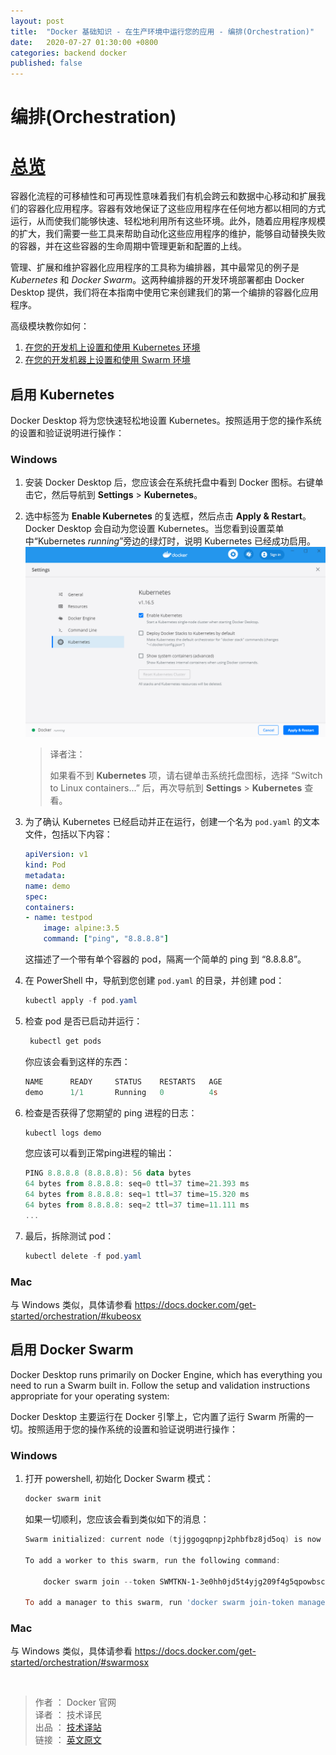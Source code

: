 ```yaml
---
layout: post
title:  "Docker 基础知识 - 在生产环境中运行您的应用 - 编排(Orchestration)"
date:   2020-07-27 01:30:00 +0800
categories: backend docker
published: false
---
```


# 编排(Orchestration)
# [总览](https://docs.docker.com/get-started/orchestration/)


容器化流程的可移植性和可再现性意味着我们有机会跨云和数据中心移动和扩展我们的容器化应用程序。容器有效地保证了这些应用程序在任何地方都以相同的方式运行，从而使我们能够快速、轻松地利用所有这些环境。此外，随着应用程序规模的扩大，我们需要一些工具来帮助自动化这些应用程序的维护，能够自动替换失败的容器，并在这些容器的生命周期中管理更新和配置的上线。

管理、扩展和维护容器化应用程序的工具称为编排器，其中最常见的例子是 *Kubernetes* 和 *Docker Swarm*。这两种编排器的开发环境部署都由 Docker Desktop 提供，我们将在本指南中使用它来创建我们的第一个编排的容器化应用程序。

高级模块教你如何：

1. [在您的开发机上设置和使用 Kubernetes 环境](https://docs.docker.com/get-started/kube-deploy/)
2. [在您的开发机器上设置和使用 Swarm 环境](https://docs.docker.com/get-started/swarm-deploy/)

## 启用 Kubernetes

Docker Desktop 将为您快速轻松地设置 Kubernetes。按照适用于您的操作系统的设置和验证说明进行操作：

### Windows

1. 安装 Docker Desktop 后，您应该会在系统托盘中看到 Docker 图标。右键单击它，然后导航到 **Settings** > **Kubernetes**。
2. 选中标签为 **Enable Kubernetes** 的复选框，然后点击 **Apply & Restart**。Docker Desktop 会自动为您设置 Kubernetes。当您看到设置菜单中“Kubernetes *running*”旁边的绿灯时，说明 Kubernetes 已经成功启用。
    ![docker-enable-kubernetes](/assets/images/docker-enable-kubernetes.png)
    > 译者注：
    > 
    > 如果看不到 **Kubernetes** 项，请右键单击系统托盘图标，选择 “Switch to Linux containers...” 后，再次导航到 **Settings** > **Kubernetes** 查看。
3. 为了确认 Kubernetes 已经启动并正在运行，创建一个名为 `pod.yaml` 的文本文件，包括以下内容：

    ```yaml
    apiVersion: v1
    kind: Pod
    metadata:
    name: demo
    spec:
    containers:
    - name: testpod
        image: alpine:3.5
        command: ["ping", "8.8.8.8"]
    ```

    这描述了一个带有单个容器的 pod，隔离一个简单的 ping 到 “8.8.8.8”。
4. 在 PowerShell 中，导航到您创建 `pod.yaml` 的目录，并创建 pod：
   
   ```powershell
   kubectl apply -f pod.yaml
   ```

5. 检查 pod 是否已启动并运行：
   ```powershell
    kubectl get pods
    ```
    你应该会看到这样的东西：
    ```powershell
    NAME      READY     STATUS    RESTARTS   AGE
    demo      1/1       Running   0          4s
    ```
6. 检查是否获得了您期望的 ping 进程的日志：
    ```powershell
    kubectl logs demo
    ```
    您应该可以看到正常ping进程的输出：
    ```powershell
    PING 8.8.8.8 (8.8.8.8): 56 data bytes
    64 bytes from 8.8.8.8: seq=0 ttl=37 time=21.393 ms
    64 bytes from 8.8.8.8: seq=1 ttl=37 time=15.320 ms
    64 bytes from 8.8.8.8: seq=2 ttl=37 time=11.111 ms
    ...
    ```
7. 最后，拆除测试 pod：
    ```powershell
    kubectl delete -f pod.yaml
    ```

### Mac

与 Windows 类似，具体请参看 https://docs.docker.com/get-started/orchestration/#kubeosx


## 启用 Docker Swarm

Docker Desktop runs primarily on Docker Engine, which has everything you need to run a Swarm built in. Follow the setup and validation instructions appropriate for your operating system:

Docker Desktop 主要运行在 Docker 引擎上，它内置了运行 Swarm 所需的一切。按照适用于您的操作系统的设置和验证说明进行操作：

### Windows

1. 打开 powershell, 初始化 Docker Swarm 模式：
    ```powershell
    docker swarm init
    ```
    如果一切顺利，您应该会看到类似如下的消息：

    ```powershell
    Swarm initialized: current node (tjjggogqpnpj2phbfbz8jd5oq) is now a manager.

    To add a worker to this swarm, run the following command:

        docker swarm join --token SWMTKN-1-3e0hh0jd5t4yjg209f4g5qpowbsczfahv2dea9a1ay2l8787cf-2h4ly330d0j917ocvzw30j5x9 192.168.65.3:2377

    To add a manager to this swarm, run 'docker swarm join-token manager' and follow the instructions.
    ```

### Mac

与 Windows 类似，具体请参看 https://docs.docker.com/get-started/orchestration/#swarmosx




















<br/>

> 作者 ： Docker 官网 <br/>
> 译者 ： 技术译民 <br/>
> 出品 ： [技术译站](https://ittranslator.cn/) <br/>
> 链接 ： [英文原文](https://docs.docker.com/get-started/orchestration/)
